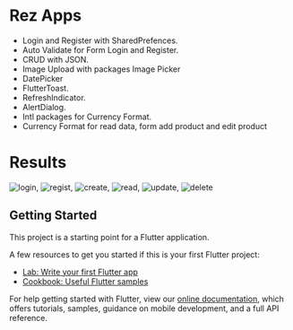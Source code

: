 # Rez Apps

- Login and Register with SharedPrefences.
- Auto Validate for Form Login and Register.
- CRUD with JSON.
- Image Upload with packages Image Picker
- DatePicker
- FlutterToast.
- RefreshIndicator.
- AlertDialog.
- Intl packages for Currency Format.
- Currency Format for read data, form add product and edit product

# Results
![login](https://raw.githubusercontent.com/AguzR/Rez-Apps/master/images/hasillogin.PNG), ![regist](https://raw.githubusercontent.com/AguzR/Rez-Apps/master/images/hasilregist.PNG), ![create](https://raw.githubusercontent.com/AguzR/Rez-Apps/master/images/hasilcreate.PNG), ![read](https://raw.githubusercontent.com/AguzR/Rez-Apps/master/images/hasilread.PNG), ![update](https://raw.githubusercontent.com/AguzR/Rez-Apps/master/images/hasilupdate.PNG), ![delete](https://raw.githubusercontent.com/AguzR/Rez-Apps/master/images/hasildelete.PNG)

## Getting Started

This project is a starting point for a Flutter application.

A few resources to get you started if this is your first Flutter project:

- [Lab: Write your first Flutter app](https://flutter.dev/docs/get-started/codelab)
- [Cookbook: Useful Flutter samples](https://flutter.dev/docs/cookbook)

For help getting started with Flutter, view our
[online documentation](https://flutter.dev/docs), which offers tutorials,
samples, guidance on mobile development, and a full API reference.
